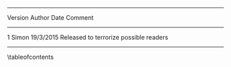 --------- ---------- ---------- -------------------------------
Version   Author     Date       Comment
--------- ---------- ---------- -------------------------------
1         Simon      19/3/2015  Released to terrorize possible
                                readers
--------- ---------- ---------- -------------------------------

\tableofcontents
